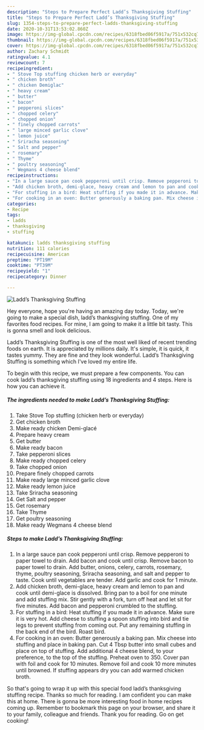```yaml
---
description: "Steps to Prepare Perfect Ladd’s Thanksgiving Stuffing"
title: "Steps to Prepare Perfect Ladd’s Thanksgiving Stuffing"
slug: 1354-steps-to-prepare-perfect-ladds-thanksgiving-stuffing
date: 2020-10-31T13:53:02.860Z
image: https://img-global.cpcdn.com/recipes/6318fbed06f5917a/751x532cq70/ladds-thanksgiving-stuffing-recipe-main-photo.jpg
thumbnail: https://img-global.cpcdn.com/recipes/6318fbed06f5917a/751x532cq70/ladds-thanksgiving-stuffing-recipe-main-photo.jpg
cover: https://img-global.cpcdn.com/recipes/6318fbed06f5917a/751x532cq70/ladds-thanksgiving-stuffing-recipe-main-photo.jpg
author: Zachary Schmidt
ratingvalue: 4.1
reviewcount: 7
recipeingredient:
- " Stove Top stuffing chicken herb or everyday"
- " chicken broth"
- " chicken Demiglac"
- " heavy cream"
- " butter"
- " bacon"
- " pepperoni slices"
- " chopped celery"
- " chopped onion"
- " finely chopped carrots"
- " large minced garlic clove"
- " lemon juice"
- " Sriracha seasoning"
- " Salt and pepper"
- " rosemary"
- " Thyme"
- " poultry seasoning"
- " Wegmans 4 cheese blend"
recipeinstructions:
- "In a large sauce pan cook pepperoni until crisp. Remove pepperoni to paper towel to drain. Add bacon and cook until crisp. Remove bacon to paper towel to drain. Add butter, onions, celery, carrots, rosemary, thyme, poultry seasoning, Sriracha seasoning, and salt and pepper to taste. Cook until vegetables are tender. Add garlic and cook for 1 minute."
- "Add chicken broth, demi-glace, heavy cream and lemon to pan and cook until demi-glace is dissolved. Bring pan to a boil for one minute and add stuffing mix. Stir gently with a fork, turn off heat and let sit for five minutes. Add bacon and pepperoni crumbled to the stuffing."
- "For stuffing in a bird: Heat stuffing if you made it in advance. Make sure it is very hot. Add cheese to stuffing a spoon stuffing into bird and tie legs to prevent stuffing from coming out. Put any remaining stuffing in the back end of the bird. Roast bird."
- "For cooking in an oven: Butter generously a baking pan. Mix cheese into stuffing and place in baking pan. Cut 4 Tbsp butter into small cubes and place on top of stuffing. Add additional 4 cheese blend, to your preference, to the top of the stuffing. Preheat oven to 350. Cover pan with foil and cook for 10 minutes. Remove foil and cook 10 more minutes until browned. If stuffing appears dry you can add warmed chicken broth."
categories:
- Recipe
tags:
- ladds
- thanksgiving
- stuffing

katakunci: ladds thanksgiving stuffing 
nutrition: 111 calories
recipecuisine: American
preptime: "PT19M"
cooktime: "PT39M"
recipeyield: "1"
recipecategory: Dinner

---
```



![Ladd’s Thanksgiving Stuffing](https://img-global.cpcdn.com/recipes/6318fbed06f5917a/751x532cq70/ladds-thanksgiving-stuffing-recipe-main-photo.jpg)

Hey everyone, hope you're having an amazing day today. Today, we're going to make a special dish, ladd’s thanksgiving stuffing. One of my favorites food recipes. For mine, I am going to make it a little bit tasty. This is gonna smell and look delicious.



Ladd’s Thanksgiving Stuffing is one of the most well liked of recent trending foods on earth. It is appreciated by millions daily. It's simple, it is quick, it tastes yummy. They are fine and they look wonderful. Ladd’s Thanksgiving Stuffing is something which I've loved my entire life.


To begin with this recipe, we must prepare a few components. You can cook ladd’s thanksgiving stuffing using 18 ingredients and 4 steps. Here is how you can achieve it.

<!--inarticleads1-->

##### The ingredients needed to make Ladd’s Thanksgiving Stuffing:

1. Take  Stove Top stuffing (chicken herb or everyday)
1. Get  chicken broth
1. Make ready  chicken Demi-glacé
1. Prepare  heavy cream
1. Get  butter
1. Make ready  bacon
1. Take  pepperoni slices
1. Make ready  chopped celery
1. Take  chopped onion
1. Prepare  finely chopped carrots
1. Make ready  large minced garlic clove
1. Make ready  lemon juice
1. Take  Sriracha seasoning
1. Get  Salt and pepper
1. Get  rosemary
1. Take  Thyme
1. Get  poultry seasoning
1. Make ready  Wegmans 4 cheese blend




<!--inarticleads2-->

##### Steps to make Ladd’s Thanksgiving Stuffing:

1. In a large sauce pan cook pepperoni until crisp. Remove pepperoni to paper towel to drain. Add bacon and cook until crisp. Remove bacon to paper towel to drain. Add butter, onions, celery, carrots, rosemary, thyme, poultry seasoning, Sriracha seasoning, and salt and pepper to taste. Cook until vegetables are tender. Add garlic and cook for 1 minute.
1. Add chicken broth, demi-glace, heavy cream and lemon to pan and cook until demi-glace is dissolved. Bring pan to a boil for one minute and add stuffing mix. Stir gently with a fork, turn off heat and let sit for five minutes. Add bacon and pepperoni crumbled to the stuffing.
1. For stuffing in a bird: Heat stuffing if you made it in advance. Make sure it is very hot. Add cheese to stuffing a spoon stuffing into bird and tie legs to prevent stuffing from coming out. Put any remaining stuffing in the back end of the bird. Roast bird.
1. For cooking in an oven: Butter generously a baking pan. Mix cheese into stuffing and place in baking pan. Cut 4 Tbsp butter into small cubes and place on top of stuffing. Add additional 4 cheese blend, to your preference, to the top of the stuffing. Preheat oven to 350. Cover pan with foil and cook for 10 minutes. Remove foil and cook 10 more minutes until browned. If stuffing appears dry you can add warmed chicken broth.




So that's going to wrap it up with this special food ladd’s thanksgiving stuffing recipe. Thanks so much for reading. I am confident you can make this at home. There is gonna be more interesting food in home recipes coming up. Remember to bookmark this page on your browser, and share it to your family, colleague and friends. Thank you for reading. Go on get cooking!

